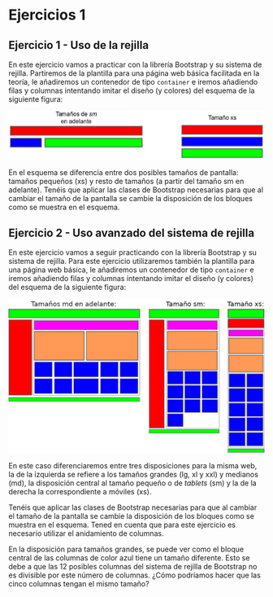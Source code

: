 # Ejercicios 1

## Ejercicio 1 - Uso de la rejilla

En este ejercicio vamos a practicar con la librería Bootstrap y su sistema de rejilla. Partiremos de la plantilla para una página web básica facilitada en la teoría, le añadiremos un contenedor de tipo `container` e iremos añadiendo filas y columnas intentando imitar el diseño (y colores) del esquema de la siguiente figura:

![](assets/ejercicios/ejercicio-1-0.png)

En el esquema se diferencia entre dos posibles tamaños de pantalla: tamaños pequeños (xs) y resto de tamaños (a partir del tamaño sm en adelante). Tenéis que aplicar las clases de Bootstrap necesarias para que al cambiar el tamaño de la pantalla se cambie la disposición de los bloques como se muestra en el esquema.




## Ejercicio 2 - Uso avanzado del sistema de rejilla

En este ejercicio vamos a seguir practicando con la librería Bootstrap y su sistema de rejilla. Para este ejercicio utilizaremos también la plantilla para una página web básica, le añadiremos un contenedor de tipo `container` e iremos añadiendo filas y columnas intentando imitar el diseño (y colores) del esquema de la siguiente figura:

![](assets/ejercicios/ejercicio-1-1.png)

En este caso diferenciaremos entre tres disposiciones para la misma web, la de la izquierda se refiere a los tamaños grandes (lg, xl y xxl) y medianos (md), la disposición central al tamaño pequeño o de _tablets_ (sm) y la de la derecha la correspondiente a móviles (xs).

Tenéis que aplicar las clases de Bootstrap necesarias para que al cambiar el tamaño de la pantalla se cambie la disposición de los bloques como se muestra en el esquema. Tened en cuenta que para este ejercicio es necesario utilizar el anidamiento de columnas.

En la disposición para tamaños grandes, se puede ver como el bloque central de las columnas de color azul tiene un tamaño diferente. Esto se debe a que las 12 posibles columnas del sistema de rejilla de Bootstrap no es divisible por este número de columnas. ¿Cómo podríamos hacer que las cinco columnas tengan el mismo tamaño?

<!-- Tened en cuenta que la columna roja tendrá que desaparecer cuando el tamaño sea extra pequeño (xs).-->
